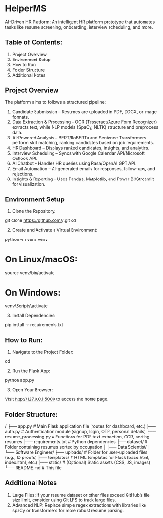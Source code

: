 # HelperMS        
AI-Driven HR Platform: An intelligent HR platform prototype that automates tasks like resume screening, onboarding, interview scheduling, and more.

## Table of Contents: 
1) Project Overview
2) Environment Setup
3) How to Run
4) Folder Structure
5) Additional Notes

## Project Overview
The platform aims to follows a structured pipeline:
1) Candidate Submission – Resumes are uploaded in PDF, DOCX, or image formats.
2) Data Extraction & Processing – OCR (Tesseract/Azure Form Recognizer) extracts text, while NLP models (SpaCy, NLTK) structure and preprocess data.
3) AI-Powered Analysis – BERT/RoBERTa and Sentence Transformers perform skill matching, ranking candidates based on job requirements.
4) HR Dashboard – Displays ranked candidates, insights, and analytics.
5) Interview Scheduling – Syncs with Google Calendar API/Microsoft Outlook API.
6) AI Chatbot – Handles HR queries using Rasa/OpenAI GPT API.
7) Email Automation – AI-generated emails for responses, follow-ups, and rejections.
8) Insights & Reporting – Uses Pandas, Matplotlib, and Power BI/Streamlit for visualization.

## Environment Setup

1) Clone the Repository:
   
git clone https://github.com/<your-username>/<repository-name>.git
cd <repository-name>

2) Create and Activate a Virtual Environment:
   
python -m venv venv
# On Linux/macOS:
source venv/bin/activate
# On Windows:
venv\Scripts\activate

3) Install Dependencies:

pip install -r requirements.txt


## How to Run:
1) Navigate to the Project Folder:
   
cd <repository-name>

2) Run the Flask App:
   
python app.py

3) Open Your Browser:
   
Visit http://127.0.0.1:5000 to access the home page.


## Folder Structure:
<repository-name>/
├── app.py                  # Main Flask application file (routes for dashboard, etc.)
├── auth.py                 # Authentication module (signup, login, OTP, personal details)
├── resume_processing.py    # Functions for PDF text extraction, OCR, sorting resumes
├── requirements.txt        # Python dependencies
├── dataset/                # Folder containing resumes sorted by occupation
│   ├── Data Scientist/
│   └── Software Engineer/
├── uploads/                # Folder for user-uploaded files (e.g., ID proofs)
├── templates/              # HTML templates for Flask (base.html, index.html, etc.)
├── static/                 # (Optional) Static assets (CSS, JS, images)
└── README.md               # This file


## Additional Notes
1) Large Files:
If your resume dataset or other files exceed GitHub’s file size limit, consider using Git LFS to track large files.
2) Advanced NLP:
Replace simple regex extractions with libraries like spaCy or transformers for more robust resume parsing.
